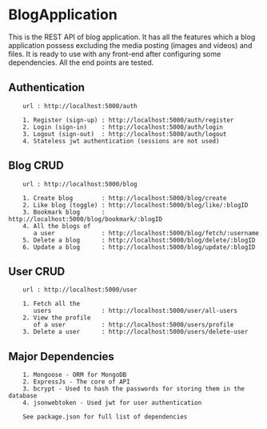 # BlogApplication

This is the REST API of blog application. It has all the features which a blog application possess excluding the media posting (images and videos) and files. It is ready to use with any front-end after configuring some dependencies. All the end points are tested.

## Authentication

        url : http://localhost:5000/auth
        
        1. Register (sign-up) : http://localhost:5000/auth/register
        2. Login (sign-in)    : http://localhost:5000/auth/login
        3. Logout (sign-out)  : http://localhost:5000/auth/logout
        4. Stateless jwt authentication (sessions are not used)

## Blog CRUD

        url : http://localhost:5000/blog
        
        1. Create blog        : http://localhost:5000/blog/create
        2. Like blog (toggle) : http://localhost:5000/blog/like/:blogID
        3. Bookmark blog      : http://localhost:5000/blog/bookmark/:blogID
        4. All the blogs of
           a user             : http://localhost:5000/blog/fetch/:username
        5. Delete a blog      : http://localhost:5000/blog/delete/:blogID
        6. Update a blog      : http://localhost:5000/blog/update/:blogID

## User CRUD

        url : http://localhost:5000/user
        
        1. Fetch all the  
           users              : http://localhost:5000/user/all-users
        2. View the profile 
           of a user          : http://localhost:5000/users/profile
        3. Delete a user      : http://localhost:5000/users/delete-user

## Major Dependencies

        1. Mongoose - ORM for MongoDB
        2. ExpressJs - The core of API
        3. bcrypt - Used to hash the passwords for storing them in the database
        4. jsonwebtoken - Used jwt for user authentication

        See package.json for full list of dependencies
    
